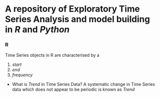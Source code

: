 # A repository of Exploratory Time Series Analysis and model building in *R* and *Python* 

### R

Time Series objects in R are characterised by a 
1. *start*
2. *end*
3. *frequency*

* What is *Trend* in Time Series Data?
A systematic change in Time Series data which does not appear to be periodic is known as *Trend*
